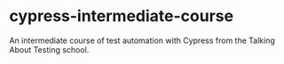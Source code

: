 # cypress-intermediate-course

An intermediate course of test automation with Cypress from the Talking About Testing school.
